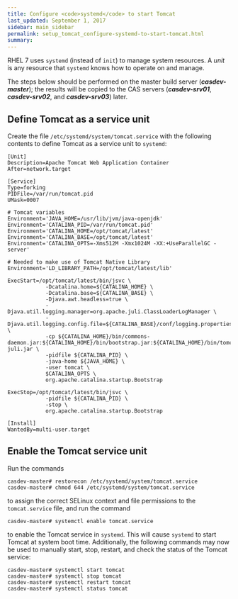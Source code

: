 ```yaml
---
title: Configure <code>systemd</code> to start Tomcat
last_updated: September 1, 2017
sidebar: main_sidebar
permalink: setup_tomcat_configure-systemd-to-start-tomcat.html
summary:
---
```


RHEL 7 uses `systemd` (instead of `init`) to manage system resources. A *unit* is any resource that `systemd` knows how to operate on and manage.

The steps below should be performed on the master build server (***casdev-master***); the results will be copied to the CAS servers (***casdev-srv01***, ***casdev-srv02***, and ***casdev-srv03***) later.


## Define Tomcat as a service unit

Create the file `/etc/systemd/system/tomcat.service` with the following contents to define Tomcat as a service unit to `systemd`:

```shell
[Unit]
Description=Apache Tomcat Web Application Container
After=network.target

[Service]
Type=forking
PIDFile=/var/run/tomcat.pid
UMask=0007

# Tomcat variables
Environment='JAVA_HOME=/usr/lib/jvm/java-openjdk'
Environment='CATALINA_PID=/var/run/tomcat.pid'
Environment='CATALINA_HOME=/opt/tomcat/latest'
Environment='CATALINA_BASE=/opt/tomcat/latest'
Environment='CATALINA_OPTS=-Xms512M -Xmx1024M -XX:+UseParallelGC -server'

# Needed to make use of Tomcat Native Library
Environment='LD_LIBRARY_PATH=/opt/tomcat/latest/lib'

ExecStart=/opt/tomcat/latest/bin/jsvc \
            -Dcatalina.home=${CATALINA_HOME} \
            -Dcatalina.base=${CATALINA_BASE} \
            -Djava.awt.headless=true \
            -Djava.util.logging.manager=org.apache.juli.ClassLoaderLogManager \
            -Djava.util.logging.config.file=${CATALINA_BASE}/conf/logging.properties \
            -cp ${CATALINA_HOME}/bin/commons-daemon.jar:${CATALINA_HOME}/bin/bootstrap.jar:${CATALINA_HOME}/bin/tomcat-juli.jar \
            -pidfile ${CATALINA_PID} \
            -java-home ${JAVA_HOME} \
            -user tomcat \
            $CATALINA_OPTS \
            org.apache.catalina.startup.Bootstrap

ExecStop=/opt/tomcat/latest/bin/jsvc \
            -pidfile ${CATALINA_PID} \
            -stop \
            org.apache.catalina.startup.Bootstrap

[Install]
WantedBy=multi-user.target
```

## Enable the Tomcat service unit

Run the commands

```console
casdev-master# restorecon /etc/systemd/system/tomcat.service
casdev-master# chmod 644 /etc/systemd/system/tomcat.service
```

to assign the correct SELinux context and file permissions to the `tomcat.service` file, and run the command

```console
casdev-master# systemctl enable tomcat.service
```

to enable the Tomcat service in `systemd`. This will cause `systemd` to start Tomcat at system boot time. Additionally, the following commands may now be used to manually start, stop, restart, and check the status of the Tomcat service:

```console
casdev-master# systemctl start tomcat
casdev-master# systemctl stop tomcat
casdev-master# systemctl restart tomcat
casdev-master# systemctl status tomcat
```
